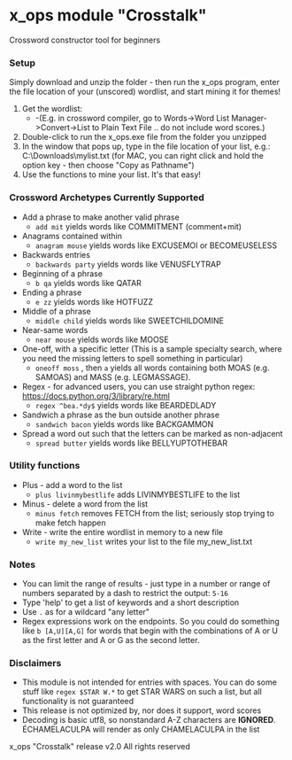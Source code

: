 # x_ops module "Crosstalk"

Crossword constructor tool for beginners

### Setup
Simply download and unzip the folder - then run the x_ops program, enter the file location of your (unscored) wordlist, and start mining it for themes!

1. Get the wordlist:
    * -(E.g. in crossword compiler, go to Words->Word List Manager->Convert->List to Plain Text File .. do not include word scores.)
1.  Double-click to run the x_ops.exe file from the folder you unzipped
1.  In the window that pops up, type in the file location of your list, e.g.:  C:\Downloads\mylist.txt    (for MAC, you can right click and hold the option key - then choose "Copy <yourfile> as Pathname")
1.  Use the functions to mine your list.  It's that easy!

### Crossword Archetypes Currently Supported
* Add a phrase to make another valid phrase
  * `add mit` yields words like COMMITMENT (comment+mit)
* Anagrams contained within
  * `anagram mouse` yields words like EXCUSEMOI or BECOMEUSELESS
* Backwards entries
  * `backwards party` yields words like VENUSFLYTRAP
* Beginning of a phrase
  * `b qa` yields words like QATAR
* Ending a phrase
  * `e zz` yields words like HOTFUZZ
* Middle of a phrase
  * `middle child` yields words like SWEETCHILDOMINE
* Near-same words
  * `near mouse` yields words like MOOSE
* One-off, with a specific letter (This is a sample specialty search, where you need the missing letters to spell something in particular)
  * `oneoff moss` , then `a` yields all words containing both MOAS (e.g. SAMOAS) and MASS (e.g. LEGMASSAGE).
* Regex - for advanced users, you can use straight python regex: https://docs.python.org/3/library/re.html
  * `regex ^bea.*dy$` yields words like BEARDEDLADY
* Sandwich a phrase as the bun outside another phrase
  * `sandwich bacon` yields words like BACKGAMMON
* Spread a word out such that the letters can be marked as non-adjacent
  * `spread butter` yields words like BELLYUPTOTHEBAR
  
### Utility functions
* Plus - add a word to the list
  * `plus livinmybestlife` adds LIVINMYBESTLIFE to the list
* Minus - delete a word from the list
  * `minus fetch` removes FETCH from the list; seriously stop trying to make fetch happen
* Write - write the entire wordlist in memory to a new file
  * `write my_new_list` writes your list to the file my_new_list.txt
  
### Notes
* You can limit the range of results - just type in a number or range of numbers separated by a dash to restrict the output: `5-16`
* Type 'help' to get a list of keywords and a short description
* Use `.` as for a wildcard "any letter"
* Regex expressions work on the endpoints.  So you could do something like `b [A,U][A,G]` for words that begin with the combinations of A or U as the first letter and A or G as the second letter.

### Disclaimers
* This module is not intended for entries with spaces.  You can do some stuff like `regex $STAR W.*` to get STAR WARS on such a list, but all functionality is not guaranteed
* This release is not optimized by, nor does it support, word scores
* Decoding is basic utf8, so nonstandard A-Z characters are **IGNORED**.  ÉCHAMELACULPA will render as only CHAMELACULPA in the list

x_ops "Crosstalk" release v2.0
All rights reserved
